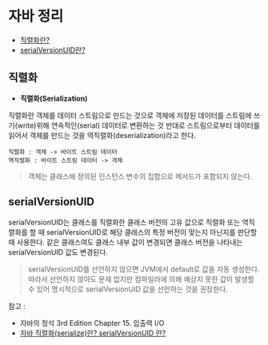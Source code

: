 # 자바 정리

- [직렬화란?](#직렬화)
- [serialVersionUID란?](#serialVersionUID)


## 직렬화

- **직렬화(Serialization)**

직렬화란 객체를 데이터 스트림으로 만드는 것으로 객체에 저장된 데이터를 스트림에 쓰기(write)위해 연속적인(serial) 데이터로 변환하는 것
반대로 스트림으로부터 데이터를 읽어서 객체를 만드는 것을 역직렬화(deserialization)라고 한다.

```
직렬화 : 객체 -> 바이트 스트림 데이터
역직렬화 : 바이트 스트림 데이터 -> 객체
```

>객체는 클래스에 정의된 인스턴스 변수의 집합으로 메서드가 포함되지 않는다.

## serialVersionUID

serialVersionUID는 클래스를 직렬화한 클래스 버전의 고유 값으로 직렬화 또는 역직렬화를 할 때 serialVersionUID로 해당 클래스의 특정 버전이 맞는지 아닌지를 판단할 때 사용한다.
같은 클래스여도 클래스 내부 값이 변경되면 클래스 버전을 나타내는 serialVersionUID 값도 변경된다.

>serialVersionUID를 선언하지 않으면 JVM에서 default로 값을 자동 생성한다.
>따라서 선언하지 않아도 문제 없지만 컴파일러에 의해 예상치 못한 값이 발생할 수 있어 명시적으로 serialVersionUID 값을 선언하는 것을 권장한다.



참고 : 
- 자바의 정석 3rd Edition Chapter 15. 입출력 I/O
- [자바 직렬화(serialize)란? serialVersionUID 란?](https://velog.io/@hellonewtry/%EC%9E%90%EB%B0%94-%EC%A7%81%EB%A0%AC%ED%99%94%EB%9E%80-serialVersionUID-%EB%9E%80)
